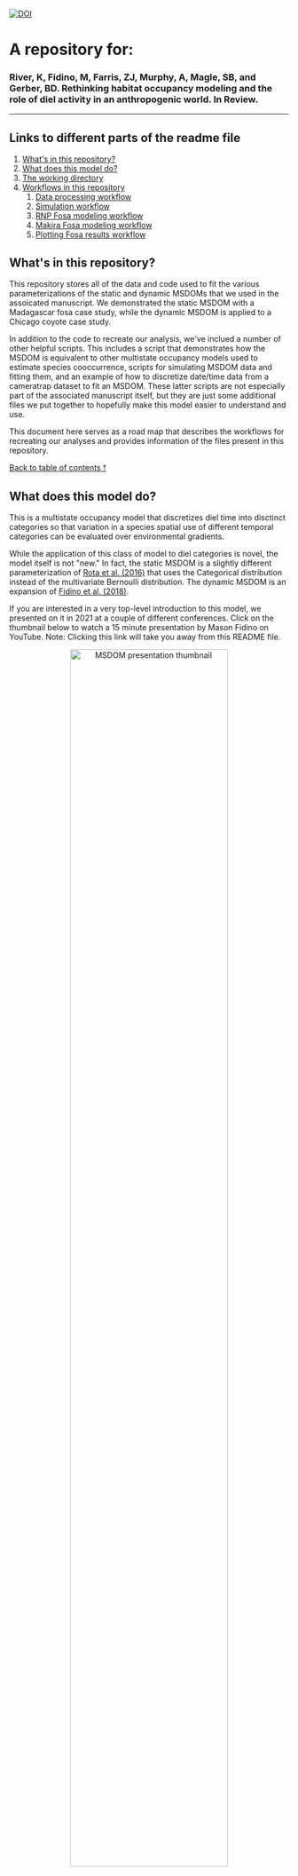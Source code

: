[![DOI](https://zenodo.org/badge/DOI/10.5281/zenodo.5828410.svg)](https://doi.org/10.5281/zenodo.5828410)


# A repository for:

### River, K, Fidino, M, Farris, ZJ, Murphy, A, Magle, SB, and Gerber, BD. Rethinking habitat occupancy modeling and the role of diel activity in an anthropogenic world. In Review.
---


## Links to different parts of the readme file

1. [What's in this repository?](#whats-in-this-repository)
2. [What does this model do?](#what-does-this-model-do)
3. [The working directory](#the-working-directory)
4. [Workflows in this repository](#workflows-in-this-repository)
	1. [Data processing workflow](#data-processing-workflow)
	2. [Simulation workflow](#simulation-workflow)
	3. [RNP Fosa modeling workflow](#rnp-fosa-modeling-workflow)
	4. [Makira Fosa modeling workflow](#makira-fosa-modeling-workflow)
	5. [Plotting Fosa results workflow](#plotting-fosa-results-workflow)



## What's in this repository?

This repository stores all of the data and code used to fit the various parameterizations of the static and dynamic MSDOMs that we used in the assoicated manuscript. We demonstrated the static MSDOM with a Madagascar fosa case study, while the dynamic MSDOM is applied to a Chicago coyote case study. 

In addition to the code to recreate our analysis, we've inclued a number of other helpful scripts. This includes a script that demonstrates how the MSDOM is equivalent to other multistate occupancy models used to estimate species cooccurrence, scripts for simulating MSDOM data and fitting them, and an example of how to discretize date/time data from a cameratrap dataset to fit an MSDOM. These latter scripts are not especially part of the associated manuscript itself, but they are just some additional files we put together to hopefully make this model easier to understand and use.

This document here serves as a road map that describes the workflows for recreating our analyses and provides information of the files present in this repository.


[Back to table of contents ⤒](#a-repository-for)

## What does this model do?

This is a multistate occupancy model that discretizes diel time into disctinct categories so that variation in a species spatial use of different temporal categories can be evaluated over environmental gradients. 

While the application of this class of model to diel categories is novel, the model itself is not "new." In fact, the static MSDOM is a slightly different parameterization of [Rota et al. (2016)](https://doi.org/10.1111/2041-210X.12587) that uses the Categorical distribution instead of the multivariate Bernoulli distribution. The dynamic MSDOM is an expansion of [Fidino et al. (2018)](https://doi.org/10.1111/2041-210X.13117).

If you are interested in a very top-level introduction to this model, we presented on it in 2021 at a couple of different conferences. Click on the thumbnail below to watch a 15 minute presentation by Mason Fidino on YouTube. Note: Clicking this link will take you away from this README file.


<a target="_blank" rel="noopener noreferrer" href="https://www.youtube.com/watch?v=r1ZMLwPQAkM" title="MSDOM presentation">
  <p align="center">
    <img width="75%" src="img_start.JPG" alt="MSDOM presentation thumbnail"/>
  </p>
</a>


[Back to table of contents ⤒](#a-repository-for)


### The working directory

For all scripts in this repository, we assume you have set the working directory as the folder that houses the entire repository. All files that are read in or scripts that are run are made relative to this central directory.

Overall, this repository contains 6 subfolders:

1) The **Chicago coyote** folder includes data, R scripts, and plots specific to case study on coyotes that uses the dynamic MSDOM.
2) The **Data Procesing** folder includes R scripts and example data on how to prepare data for the MSDOM.
3) The **JAGS** folder includes JAGS models for the static and dynamic MSDOM, including the full, reduced, and null parameterizations.
4) The **Makira Fosa2** folder includes fosa data from Makira Natural Park and R scripts for fitting the static MSDOM, including model comparison using CPO.
5) The **RNP Fosa** folder includes fosa data from Ranomafana National Park and R scripts for fitting the MSDOM, including model comparison using CPO.
6) The **Simulation Files** folder includes scripts for simulating data under different versions of the static and dynamic MSDOM (full, reduced, null) and fitting these models using JAGS.

[Back to table of contents ⤒](#a-repository-for)


### Workflows in this repository

As there are multiple analyses, there are multiple workflows in this repository. We describe each of them here, and then leave the more specific file explanations to later in this README file.

#### Data processing workflow

The data processing is simply meant as an example, but because it is important to know how to process the data before modeling we thought it was a good idea to demonstrate this. Within `./Data processing/`, the script `Diel.Occ.Script.R` is provided as an exemplar on how to convert single-state occupancy detection matrices to a 4 state matrix to be used in the MSDOM. This script uses the function script `diel.occ.fun.R` (**WHICH IS LOCATED WHERE**).

[Back to table of contents ⤒](#a-repository-for)

#### Simulation workflow

##### Static model simulations (`./Simulation Files/`)

Simulating and fitting data from a model is perhaps the best way to understand how the model works. There are no simulations in the manuscript. These are provided for folks interested in exploring the workings of the MSDOM.
To start, choose whether you want to simulate the Null, Reduced, or Full MSDOM. The respective simulations files are `sim.data.MSDOM.null.model.r`, `sim.data.MSDOM.reduced.model.r`, and `sim.data.MSDOM.full.model.r`.


The simulation scripts are setup to simulate a default of 100 datasets from the chosen model and output a model object, for example, `sim.full.data`.
Once data is simulated, use the script `fit.sim.data.MSDOM.r` to fit models to each data set. The script is setup to fit the Null, Reduced, and Full MSDOMs. Results are automatically output into sequential files, e.g., `fit.simdata.Full.1.out`.
Model comparison using CPO can be done for each of the three models on each data set using the script `model.comparison.CPO.r`.


##### Dynamic model simulations  (`./Simulation Files/dynamic_simulations`)

The dynamic model simualtions have been set up so that all you need to do is source the respective R script of the different dynamic MSDOM parameterizations. As written, these scripts will simulate the data, fit the model, and then compare the parameter estimates to the true values that generated the data in a plot. We have provided four different parameterizations of the dynamic MSDOM for simulation. For each of these scripts, you can either open it up and run through it on your own, or just source the script relative to the working directory.

- `dynamic_conditional.R`: For the full MSDOM that includes second-order parameters. Example of use: `source("./Simulation Files/dynamic_simulation/dynamic_conditional.R")`.

- `dynamic_conditional_indep.rho.R`: Identical to `dynamic_conditional.R` except the detection states are assumed to be independent. Example of use: `source("./Simulation Files/dynamic_simulation/dynamic_conditional_indep_rho.R")`.

- `dynamic_null.R`: This is still a MSDOM, except there are no second-order parameters in the model. Example of use: `source("./Simulation Files/dynamic_simulation/dynamic_null.R")`

- `dynamic_null_indep_rho.R`: Identical to `dynamic_null.R` except the detection states are assumed to be independent.  Example of use: `source("./Simulation Files/dynamic_simulation/dynamic_null_indep_rho.R")`.


All four of these scripts rely on `./Simulation Files/dynamic_simulation/dynamic_utilities.R`, which is a bunch of helper functions to simulate the data, store the true parameter values, prepare the data for the analysis, and compare the estimated results to the true values. Currently, these scripts are set up to randomly generate parameter values. If you wanted to input your own, you would have to generalize `sim_covariates()` in `dynamic_utilities.R` to accept the parameter values.


[Back to table of contents ⤒](#a-repository-for)


#### RNP Fosa modeling workflow


There are two scripts that model fosa data from Ranomafana National Park used in the manuscript (both of which can be found in `./RNP Fosa/`), `RNP.MSDOM.modeling.script.r` and `RNP.MSDOM.modeling.script2.r`. The difference between the scripts is that `RNP.MSDOM.modeling.script2.r` includes a categorical covariate to indicate the survey each of the data come from, 2007 or 2008. Each script fits 9 models, in which covariates are used or not and the model specification is either Full, Null, or Reduced.  For each model fit, CPO is estimated and appended to the file `CPO.out.RNP.csv`.

After a model or models are fit, the `RNP.GOF.r` file can be used to derive a Bayesian p-value for goodness of fit.
A plotting script, `RNP.MSDOM.plotting.r`, is provided to explore estimated parameters and predict occupancy probability using a supported covariate.

[Back to table of contents ⤒](#a-repository-for)


#### Makira Fosa modeling workflow

The Makira fosa models are fit in `./Makira Fosa2/`. The script `makira.data.script.r` compiles detection non-detection data across sampled to sites into a single R object (`Makira.data2`) that can be used in fitting MSDOMs.
MSDOMs are fit using the script `makira.modeling.script.r`. There are 6 models fit, with and without a covariate, for each of the Full, Reduced, and Null model specifications. These results are used in the manuscript. Each model object is saved within the `./Makira Fosa2` folder and the CPO value is appended to the file, `CPO.out.Makira.csv`.
The results from model outputs can be viewed using the `makira.MSTOM.plotting.r` script.


[Back to table of contents ⤒](#a-repository-for)

#### Plotting Fosa results workflow

These figures are generated within the working directory with the file `Fosa_Plots_Final.R.` This script assumes you have ran through both the RNP Fosa and Makira Fosa modeling workflows, and have saved the model output objects (which are used to plot these results).


---

<div align="center"><img width="150" height="auto" src="coyote.jpg" alt="A silhouette of a coyote." /></div>
<div align="center"> <h3>Chicago coyote</h3> </div>

If you are interested in fitting the suite of dynamic MSDOMs we did to the coyote
data, then all you need to run is `./Chicago coyote/fit_models.R`.

### Sub-folders

**data** - Folder of coyote data files

**figures** - Folder of dynamic MSDOM results using coyote data

**mcmc_plots** - Folder of MCMC traceplots of model parameters

**pngs** - Folder of icons used in figures

### Scripts

**analysis_utilities.R** - A contains the function `make_model_matrix`, which
is used to make the design matrix for the dynamic MSDOMs across the three models
fit to the coyote data, which makes it possible to fit all the models in a for
loop within `./Chicago coyote/fit_models.R`.

**calculate_steady_state.R** - estimating steady state occupancy from a transition matrix, used after a model has been fit.

**extract_covariates.R** - extracting site-level urbanization covariates. This
script requires you to have the associated raster or shape files downloaded on
your local computer (the script outlines where we downloaded them from).

**fit_models.R** - fits the dynamic MSDOM models to the coyote data. Assumes that 
the repository is the current working directory.

**model_selection.R** - model comparison via CPO, ran after models are fit.

**plot_tpm.R** - evaluating the best fit-model to make figures

**plot_utilities.R** - model output processing for plotting

**prep_objects_for_model.R** - Sourced by fit_models.R and model_selection.R scripts more clear. This script essentially prepares all of the data for analysis. Definitely
something to look through if you are running `./Chicago coyote/fit_models.R` as 
a number of objects are created in here that are used (e.g., a `models` data.frame 
with formulas that specify the models being fit).

**scrub_coyote_data.R** - arrange detection non-detction with observed diel states. This is a good example of how you would prepare your raw camera trap data for analysis with an MSDOM (for the four state model we used).

**spatial_utilities.R** - This contains a suite of functions to extract covariate
data. It's an older working version of https://github.com/mfidino/uwinspatialtools.

**summarise_parameters.R** - processing model fit output. We used this to get
expected parameter estimates for the results section and put them into a 
transition probability matrix (to make is easier to look at).


---

<div align="center"> <h3>Data Processing</h3> </div>

This folder is for the static MSDOM case studies.

**Example_Detection_Matrix.csv** - single state detection/non-detection matrix

**Example_Photo_Data.csv** - original photo data relevant to the example detection matrix

**diel.occ.fun.R** - the function called by Diel.Occ.Script.R

**Diel.Occ.Script.R** - script to convert a single-state occupancy detection matrix into a 4 state diel matrix

---

<div align="center"><img width="150" height="auto" src="raccoon.jpg" alt="A silhouette of a raccoon." /></div>

<div align="center"><h2>JAGS folder</h2></div>

<div align="left"><h3>Dynamic MSDOMs</h3> </div>

Note: These dynamic models have been written in a way to work with the output
from the make_model_matrix function used in `./Chicago coyote/fit_models.R`.  

**jags.dynamic.fake.multistate.R** - standard dynamic occupancy model generalized to be fit with multi-state data

**jags.dynamic.multistate.covars.R** - dynamic MSDOM with second-order
parameters and covariates.

**jags.dynamic.multistate.null.R** - dynamic MSDOM parameterized without second-order parameters


<div align="left"> <h3>Static MSDOM</h3> </div>
<div align="center"> <h4>FULL Model</h3> </div>

**jags.multistate.occ.full.R** - Full MSDOM with probabilities estimated directly (no logit transformation) without site covariates.

**jags.multistate.occ.full.alt.R**- Full MSDOM with probabilities estimated on the logit scale without site covariates. 

**jags.multistate.occ.full.alt.RE.R** - Full MSDOM with probabilities estimated on the logit scale; detection and occupancy parameters are realizations from a higher order Normal distribution (i.e. random effect). No covariates.

**jags.multistate.occ.full.site.covs.by.state.R** - Full MSDOM with probabilities estimated on the logit scale, in which occupancy parameters are modeled using any set or size of site covariates, separately for each state.

**jags.multistate.occ.full.site.covs.R** - Full MSDOM with probabilities estimated on the logit scale, in which occupancy parameters are modeled using the same single site covariate, separately for each state.

**jags.multistate.occ.full.site.covs.RE.R** - Full MSDOM with probabilities estimated on the logit scale, in which occupancy parameters are modeled using separate covariates for each state and detection and occupancy parameters are realizations from a higher order Normal distribution (i.e. random effect).   

<div align="center"> <h4>REDUCED</h3> </div>

**jags.multistate.occ.reduced.R** - Reduced MSDOM with probabilities estimated directly (no transformation).

**jags.multistate.occ.reduced.alt.R** - Reduced MSDOM with occupancy probabilities estimated directly and detection probabilities estimated on the logit scale.

**jags.multistate.occ.red.det.full.R** - Reduced MSDOM with a reduced state occupancy parameterization (no transformation) and full state detection probability parameterization (no transformation).

**jags.multistate.occ.reduced.site.covs.R** - Reduced MSDOM in which logit-scaled occupancy parameters are modeled using the same single site covariate and state detection probabilities are reduced (no transformation).

**jags.multistate.occ.reduced.alt.RE.R** - Reduced MSDOM in which all parameters are estimated on the logit scale and state and detection proabilities are realizations from separate higher order Normal distributions (i.e. random effect).   

**jags.multistate.occ.reduced.site.covs.RE.R** - Reduced MSDOM in which all parameters are estimated on the logit scale and state occupancy parameters are modeled using separate (single) site covariates; detection and occupancy parameters are realizations from separate higher order Normal distributions (i.e. random effect).   

**jags.multistate.occ.reduced.site.covs.by.state.R**- Reduced MSDOM in which all parameters are estimated on the logit scale and state occupancy parameters are modeled using any set and any number of separate site covariates.

<div align="center"> <h4>NULL</h3> </div>

**jags.multistate.occ.null.R** - Null MSDOM, in which there is no state variation in occupancy or detection parameters; parameters are estimated directly (no transformation).

**jags.multistate.occ.null.alt.R** - Null MSDOM, in which there is no state variation in occupancy or detection parameters; parameters are estimated on the logit scale.

**jags.multistate.occ.null.det.null.R** - Null MSDOM, in which there is no state variation in occupancy or detection parameters; occupancy parameters are estimated on the logit scale and detection parameters are estiamted without transformation.

**jags.multistate.occ.null.alt.RE.R** - Null MSDOM, in which there is no state variation in occupancy or detection parameters; detection and occupancy parameters are realizations from separate higher order Normal distributions (i.e. random effect).   

**jags.multistate.occ.null.site.covs.R** - Null MSDOM, in which there is no state variation in occupancy or detection parameters; occupancy parameters are modeled on the logit scale using the same site-covariate and detection parameters are estimated on the logit scale without covariates.   

**jags.multistate.occ.null.site.covs.by.state.R** - Null MSDOM, in which there is no state variation in occupancy or detection parameters; occupancy parameters are modeled on the logit scale using any set of the same site-covariates and detection parameters are estimated on the logit scale without covariates. 

**jags.multistate.occ.null.site.covs.RE.R** - Null MSDOM, in which there is no state variation in occupancy or detection parameters; occupancy parameters are modeled on the logit scale using any set of the same site-covariates and detection parameters are estimated on the logit scale without covariates. Detection and occupancy parameters are realizations from separate higher order Normal distributions (i.e. random effect)

---

<div align="center"> <h3>Makira Fosa2</h3> </div>

**AJB-FRK-LKT-MGB-SLJ-SOA-VIN** - Each folder contains site-level diel detection/non-detection data (4 states) and covariate information for the fosa

**makira.data.script.r** - data script to prepare detection data in a format useable for MSDOM model fitting

**Makira.data2** - R object containing the prepared data for model fitting

**Makira.fosa.det.parms.png** - posterior estimates of detection probabilites from the most supported model

**Makira.fosa.occ.parms.png** - posterior estimates of occupancy probabilites from the most supported model

**makira.modeling.script.r** - static MSDOM model fitting to Makira fosa data

**makira.MSTOM.plotting.r** - basic plotting from model output

**multi.state.likelihood.r** - MSDOM likelihood for 4 states used to compare models

**CPO.function.RE.r** - MSDOM likelihood for 4 states used to compare models

**CPO.out.Makira.csv** - script to calculate CPO from a model with random effects on occupancy and detection parameters


---

<div align="center"> <h3>RNP Fosa</h3> </div>

**CPO.function.r** - model comparison script

**CPO.out.RNP.csv** - results of model comparison using CPO

**GOF.r** - posterior predictive check function

**M1.full.fit** - R object of most supported model used for plotting

**RNP.GOF.r** - script to process posterior predictive check

**RNP.MSDOM.modeling.script.r** - fosa RNP model fitting without an effect for survey

**RNP.MSDOM.modeling.script2.r** - fosa RNP model fitting of the same models but with a categorical effect for survey. 

**RNP.MSTOM.plotting.r** - basic plotting of model object

**RNP.fosa.State.Prob.png** - predicted state probabilities varying by distance to nearest village

**RNP.fosa.det.parms.png** - posterior distributions of detection parameters from the most supported model

**RNP.fosa.parms.png** - posterior distributions of occupancy parameters from the most supported model

**RNP2.data** - R object of fosa RNP data

**RNP2007.csv** - prepared 4-state detection/non-detection data of fosa from RNP

**multi.state.likelihood.r** - MSDOM likelihood function to be used for model comparison 

---

<div align="center"> <h3>Simulation Files</h3> </div>

**dynamic_simulations** - Folder for simulating dynamic MSDOM data. There are four simulation scripts, which can be used to fit the full dynamic MSDOM (with or without
independent detection parameters for the fourth state), as well as the dynamic model
without second order parameters. The final script in here `dynamic_utilities.R`, has
a lot of functions that were written to streamline the simulations, and has some 
functions that are even used in `./Chicago coyote/fit_models.R`.

**MARK.2.species** - Folder containing output results from MARK model fitting using the unconditional 2 species occupancy model

**det.matrix.func.r** - function to put detection parameters into a matrix

**fit.sim.data.MSDOM.r** - fits simulated MSDOM data using JAGS models

**model.comparison.CPO.r** - compares models via CPO

**MSDOM Full comparison with 2.species.occ.model.r** - comparison of the original unconditional two species occupancy model with that of the MSDOM Full model

**MSDOM Full comparison with 2.species.occ.model2.R** - comparison of the conditional two species occupancy model with that of the MSDOM Full model

**multi.state.likelihood.r** - likelihood function for the 4 state MSDOM

**null.model.comparison.r** - compares the null model MSDOM estimates of overall occupancy with estimates of occupancy from simple occupancy model without state designations

**sim.data.MSDOM.full.model.r** - script to simulate data from the full MSDOM

**sim.data.MSDOM.null.model.r** - script to simulate data from the null MSDOM

**sim.data.MSDOM.reduced.model.r** - script to simulate data from the reduced MSDOM

**sim.full.data** - R object of simulated data from the full MSDOM

**sim.null.data** - R object of simulated data from the null MSDOM

**sim.reduced.data** - R object of simulated data from the reduced MSDOM

---
